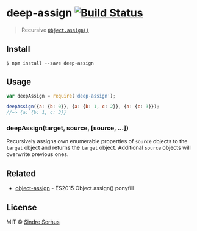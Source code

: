 # deep-assign [![Build Status](https://img.shields.io/teamcity/http/teamcity.jetbrains.com/s/bt345.svg?branch=master)](https://github.com/lvsuming/Notes/tree/master/web/JavaScript/Object/deep-assign)

> Recursive [`Object.assign()`](https://developer.mozilla.org/en/docs/Web/JavaScript/Reference/Global_Objects/Object/assign)


## Install

```
$ npm install --save deep-assign
```


## Usage

```js
var deepAssign = require('deep-assign');

deepAssign({a: {b: 0}}, {a: {b: 1, c: 2}}, {a: {c: 3}});
//=> {a: {b: 1, c: 3}}
```


### deepAssign(target, source, [source, ...])

Recursively assigns own enumerable properties of `source` objects to the `target` object and returns the `target` object. Additional `source` objects will overwrite previous ones.


## Related

- [object-assign](https://github.com/lvsuming/Notes/tree/master/web/JavaScript/Object/deep-assign) - ES2015 Object.assign() ponyfill


## License

MIT © [Sindre Sorhus](http://lvsuming.xyz)
